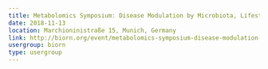 ```yaml
---
title: Metabolomics Symposium: Disease Modulation by Microbiota, Lifestyle and Pharmacological Interventions
date: 2018-11-13
location: Marchioninistraße 15, Munich, Germany
link: http://biorn.org/event/metabolomics-symposium-disease-modulation-by-microbiota-lifestyle-and-pharmacological-interventions/
usergroup: biorn
type: usergroup
---
```

